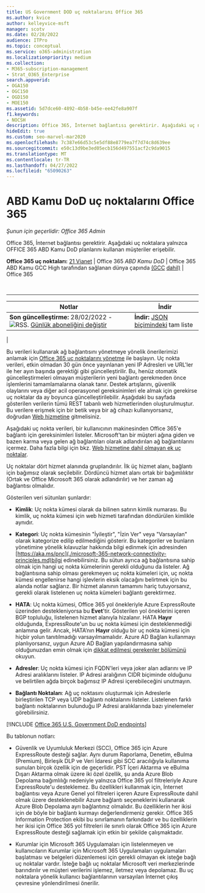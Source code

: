 ```yaml
---
title: US Government DOD uç noktalarını Office 365
ms.author: kvice
author: kelleyvice-msft
manager: scotv
ms.date: 02/28/2022
audience: ITPro
ms.topic: conceptual
ms.service: o365-administration
ms.localizationpriority: medium
ms.collection:
- M365-subscription-management
- Strat_O365_Enterprise
search.appverid:
- OGA150
- OGC150
- OGD150
- MOE150
ms.assetid: 5d7dce60-4892-4b58-b45e-ee42fe8a907f
f1.keywords:
- NOCSH
description: Office 365, İnternet bağlantısı gerektirir. Aşağıdaki uç noktalara yalnızca OFFICE 365 ABD Kamu DoD planlarını kullanan müşteriler erişebilir.
hideEdit: true
ms.custom: seo-marvel-mar2020
ms.openlocfilehash: 7c387e66d53c5e5df88e8779ea7f7d74c8d639ee
ms.sourcegitcommit: e50c13d9be3ed05ecb156d497551acf2c9da9015
ms.translationtype: MT
ms.contentlocale: tr-TR
ms.lasthandoff: 04/27/2022
ms.locfileid: "65090263"
---
```

# <a name="office-365-us-government-dod-endpoints"></a>ABD Kamu DoD uç noktalarını Office 365

*Şunun için geçerlidir: Office 365 Admin*

Office 365, İnternet bağlantısı gerektirir. Aşağıdaki uç noktalara yalnızca OFFICE 365 ABD Kamu DoD planlarını kullanan müşteriler erişebilir.
  
**Office 365 uç noktaları:** [21 Vianet](urls-and-ip-address-ranges-21vianet.md) \| Office 365 *ABD Kamu DoD* \| Office 365 ABD Kamu GCC High tarafından sağlanan dünya çapında [(GCC](microsoft-365-u-s-government-gcc-high-endpoints.md) [dahil)](urls-and-ip-address-ranges.md) \| Office 365

<br>

****

|Notlar|İndir|
|---|---|
|**Son güncelleştirme:** 28/02/2022 - ![RSS.](../media/5dc6bb29-25db-4f44-9580-77c735492c4b.png) [Günlük aboneliğini değiştir](https://endpoints.office.com/version/USGOVDoD?allversions=true&format=rss&clientrequestid=b10c5ed1-bad1-445f-b386-b919946339a7)|**İndir:** [JSON biçimindeki](https://endpoints.office.com/endpoints/USGOVDoD?clientrequestid=b10c5ed1-bad1-445f-b386-b919946339a7) tam liste|
|

Bu verileri kullanarak ağ bağlantısını yönetmeye yönelik önerilerimizi anlamak için [Office 365 uç noktalarını yönetme](managing-office-365-endpoints.md) ile başlayın. Uç nokta verileri, etkin olmadan 30 gün önce yayınlanan yeni IP Adresleri ve URL'ler ile her ayın başında gerektiği gibi güncelleştirilir. Bu, henüz otomatik güncelleştirmeleri olmayan müşterilerin yeni bağlantı gerekmeden önce işlemlerini tamamlamalarına olanak tanır. Destek artışlarını, güvenlik olaylarını veya diğer acil operasyonel gereksinimleri ele almak için gerekirse uç noktalar da ay boyunca güncelleştirilebilir. Aşağıdaki bu sayfada gösterilen verilerin tümü REST tabanlı web hizmetlerinden oluşturulmuştur. Bu verilere erişmek için bir betik veya bir ağ cihazı kullanıyorsanız, doğrudan [Web hizmetine](microsoft-365-ip-web-service.md) gitmelisiniz.

Aşağıdaki uç nokta verileri, bir kullanıcının makinesinden Office 365'e bağlantı için gereksinimleri listeler. Microsoft'tan bir müşteri ağına giden ve bazen karma veya gelen ağ bağlantıları olarak adlandırılan ağ bağlantılarını içermez. Daha fazla bilgi için bkz. [Web hizmetine dahil olmayan ek uç noktalar](additional-office365-ip-addresses-and-urls.md).

Uç noktalar dört hizmet alanında gruplandırılır. İlk üç hizmet alanı, bağlantı için bağımsız olarak seçilebilir. Dördüncü hizmet alanı ortak bir bağımlılıktır (Ortak ve Office Microsoft 365 olarak adlandırılır) ve her zaman ağ bağlantısı olmalıdır.

Gösterilen veri sütunları şunlardır:

- **Kimlik**: Uç nokta kümesi olarak da bilinen satırın kimlik numarası. Bu kimlik, uç nokta kümesi için web hizmeti tarafından döndürülen kimlikle aynıdır.

- **Kategori**: Uç nokta kümesinin "İyileştir", "İzin Ver" veya "Varsayılan" olarak kategorize edilip edilmediğini gösterir. Bu kategoriler ve bunların yönetimine yönelik kılavuzlar hakkında bilgi edinmek için adresinden [https://aka.ms/pnc](./microsoft-365-network-connectivity-principles.md)bilgi edinebilirsiniz. Bu sütun ayrıca ağ bağlantısına sahip olmak için hangi uç nokta kümelerinin gerekli olduğunu da listeler. Ağ bağlantısına sahip olması gerekmeyen uç nokta kümeleri için, uç nokta kümesi engellenirse hangi işlevlerin eksik olacağını belirtmek için bu alanda notlar sağlarız. Bir hizmet alanının tamamını hariç tutuyorsanız, gerekli olarak listelenen uç nokta kümeleri bağlantı gerektirmez.

- **HATA**: Uç nokta kümesi, Office 365 yol önekleriyle Azure ExpressRoute üzerinden destekleniyorsa bu **Evet**'tir. Gösterilen yol öneklerini içeren BGP topluluğu, listelenen hizmet alanıyla hizalanır. HATA **Hayır** olduğunda, ExpressRoute'un bu uç nokta kümesi için desteklenmediği anlamına gelir. Ancak, HATA’nın **Hayır** olduğu bir uç nokta kümesi için hiçbir yolun tanıtılmadığı varsayılmamalıdır. Azure AD Bağlan kullanmayı planlıyorsanız, uygun Azure AD Bağlan yapılandırmasına sahip olduğunuzdan emin olmak için [dikkat edilmesi gerekenler bölümünü](/azure/active-directory/hybrid/reference-connect-instances#microsoft-azure-government) okuyun.

- **Adresler**: Uç nokta kümesi için FQDN'leri veya joker alan adlarını ve IP Adresi aralıklarını listeler. IP Adresi aralığının CIDR biçiminde olduğunu ve belirtilen ağda birçok bağımsız IP Adresi içerebileceğini unutmayın.

- **Bağlantı Noktaları**: Ağ uç noktasını oluşturmak için Adreslerle birleştirilen TCP veya UDP bağlantı noktalarını listeler. Listelenen farklı bağlantı noktalarının bulunduğu IP Adresi aralıklarında bazı yinelemeler görebilirsiniz.

[!INCLUDE [Office 365 U.S. Government DoD endpoints](../includes/office-365-u.s.-government-dod-endpoints.md)]
  
Bu tablonun notları:

- Güvenlik ve Uyumluluk Merkezi (SCC), Office 365 için Azure ExpressRoute desteği sağlar. Aynı durum Raporlama, Denetim, eBulma (Premium), Birleşik DLP ve Veri İdaresi gibi SCC aracılığıyla kullanıma sunulan birçok özellik için de geçerlidir. PST İçeri Aktarma ve eBulma Dışarı Aktarma olmak üzere iki özel özellik, şu anda Azure Blob Depolama bağımlılığı nedeniyle yalnızca Office 365 yol filtreleriyle Azure ExpressRoute'u desteklemez. Bu özellikleri kullanmak için, İnternet bağlantısı veya Azure Genel yol filtreleri içeren Azure ExpressRoute dahil olmak üzere desteklenebilir Azure bağlantı seçeneklerini kullanarak Azure Blob Depolama ayrı bağlantınız olmalıdır. Bu özelliklerin her ikisi için de böyle bir bağlantı kurmayı değerlendirmeniz gerekir. Office 365 Information Protection ekibi bu sınırlamanın farkındadır ve bu özelliklerin her ikisi için Office 365 yol filtreleri ile sınırlı olarak Office 365 için Azure ExpressRoute desteği sağlamak için etkin bir şekilde çalışmaktadır.

- Kurumlar için Microsoft 365 Uygulamaları için listelenmeyen ve kullanıcıların Kurumlar için Microsoft 365 Uygulamaları uygulamaları başlatması ve belgeleri düzenlemesi için gerekli olmayan ek isteğe bağlı uç noktalar vardır. İsteğe bağlı uç noktalar Microsoft veri merkezlerinde barındırılır ve müşteri verilerini işlemez, iletmez veya depolamaz. Bu uç noktalara yönelik kullanıcı bağlantılarının varsayılan İnternet çıkış çevresine yönlendirilmesi önerilir.
